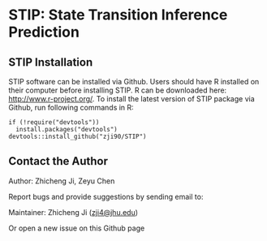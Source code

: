 STIP: State Transition Inference Prediction
====

## STIP Installation

STIP software can be installed via Github.
Users should have R installed on their computer before installing STIP. R can be downloaded here: http://www.r-project.org/.
To install the latest version of STIP package via Github, run following commands in R:
```{r }
if (!require("devtools"))
  install.packages("devtools")
devtools::install_github("zji90/STIP")
```

## Contact the Author
Author: Zhicheng Ji, Zeyu Chen

Report bugs and provide suggestions by sending email to:

Maintainer: Zhicheng Ji (zji4@jhu.edu)

Or open a new issue on this Github page
